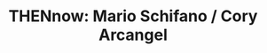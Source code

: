---
ee_id_show: '4129'
title: 'THENnow: Mario Schifano / Cory Arcangel'
url: thennow-mario-schifano-cory-arcangel
live_url:
year: '2014'
venue: MiArt (w/ Studio Marconi ’65 & Lisson Gallery)
state_country: Milan
type:
dates:
wwwnews:
credits:
pitch: Really great experience working with Studio Marconi ’65 doing this show with
  the estate of Italian pop artist Mario Schifano.
ps:
download:
layout: shows
---